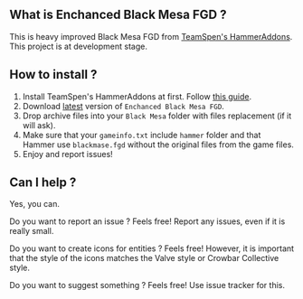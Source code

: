 ## What is Enchanced Black Mesa FGD ?

This is heavy improved Black Mesa FGD from [TeamSpen's HammerAddons](https://github.com/TeamSpen210/HammerAddons). This project is at development stage.

## How to install ?

1. Install TeamSpen's HammerAddons at first. Follow [this guide](https://github.com/TeamSpen210/HammerAddons/wiki/Installation).
2. Download [latest](https://github.com/MyGamepedia/Enhanced-Black-Mesa-FGD/releases/latest) version of `Enchanced Black Mesa FGD`.
3. Drop archive files into your `Black Mesa` folder with files replacement (if it will ask).
4. Make sure that your `gameinfo.txt` include `hammer` folder and that Hammer use `blackmase.fgd` without the original files from the game files.
5. Enjoy and report issues!


## Can I help ?

Yes, you can.

Do you want to report an issue ? Feels free! Report any issues, even if it is really small.

Do you want to create icons for entities ? Feels free! However, it is important that the style of the icons matches the Valve style or Crowbar Collective style. 

Do you want to suggest something ? Feels free! Use issue tracker for this.
